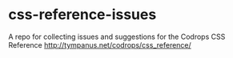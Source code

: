 # css-reference-issues
A repo for collecting issues and suggestions for the Codrops CSS Reference http://tympanus.net/codrops/css_reference/
